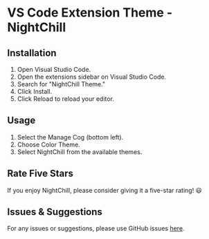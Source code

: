 # VS Code Extension Theme - NightChill

## Installation
1. Open Visual Studio Code.
2. Open the extensions sidebar on Visual Studio Code.
3. Search for "NightChill Theme."
4. Click Install.
5. Click Reload to reload your editor.

## Usage
1. Select the Manage Cog (bottom left).
2. Choose Color Theme.
3. Select NightChill from the available themes.

## Rate Five Stars
If you enjoy NightChill, please consider giving it a five-star rating! 😃

## Issues & Suggestions
For any issues or suggestions, please use GitHub issues [here](https://github.com/MohdSiddiq12/NightChill/issues).
